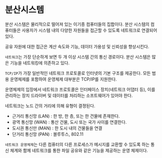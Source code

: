 # 분산시스템

분산 시스템은 물리적으로 떨어져 있는 이기종 컴퓨터들의 집합이다. 분산 시스템의 컴퓨터들은 사용자가 시스템 내의 다양한 자원들을 접근할 수 있도록 네트워크로 연결되어 있다.

공유 자원에 대한 접근은 계산 속도와 기능, 데이터 가용성 및 신뢰성을 향상시킨다.

`네트워크`는 가장 단순하게 보면 두 개 이상 시스템 간의 통신 경로이다. 분산 시스템은 많은 기능을 네트워킹에 의존하고 있다.

`TCP/IP`가 가장 일반적인 네트워크 프로토콜로 인터넷의 기본 구조를 제공한다. 모든 범용 운영체제를 포함하여 운영체제 대부분은 TCP/IP를 지원한다.

운영체제의 입장에서 네트워크 프로토콜은 인터페이스 장치(네트워크 어댑터 등), 이를 관리하는 장치 드라이버 및 데이터를 처리하는 소프트웨어가 있어야 한다.

네트워크는 노드 간의 거리에 의해 유형이 결졍된다.

-   근거리 통신망 (LAN) : 한 방, 한 층, 또는 한 건물에 존재한다.
-   광역 통신망 (WAN) : 통산 건물, 도시 또는 국가 사이를 연결한다.
-   도시권 통신만 (MAN) : 한 도시 내의 건물들을 연결
-   단거리 통신망 (PAN) : 블루투스, 802.11

`네트워크 운영체제`는 다른 컴퓨터의 다른 프로세스가 메시지를 교환할 수 있도록 하는 통신 체계와 함께 네트워크를 통한 파일 공유와 같은 기능을 제공하는 운영 체제이다.
